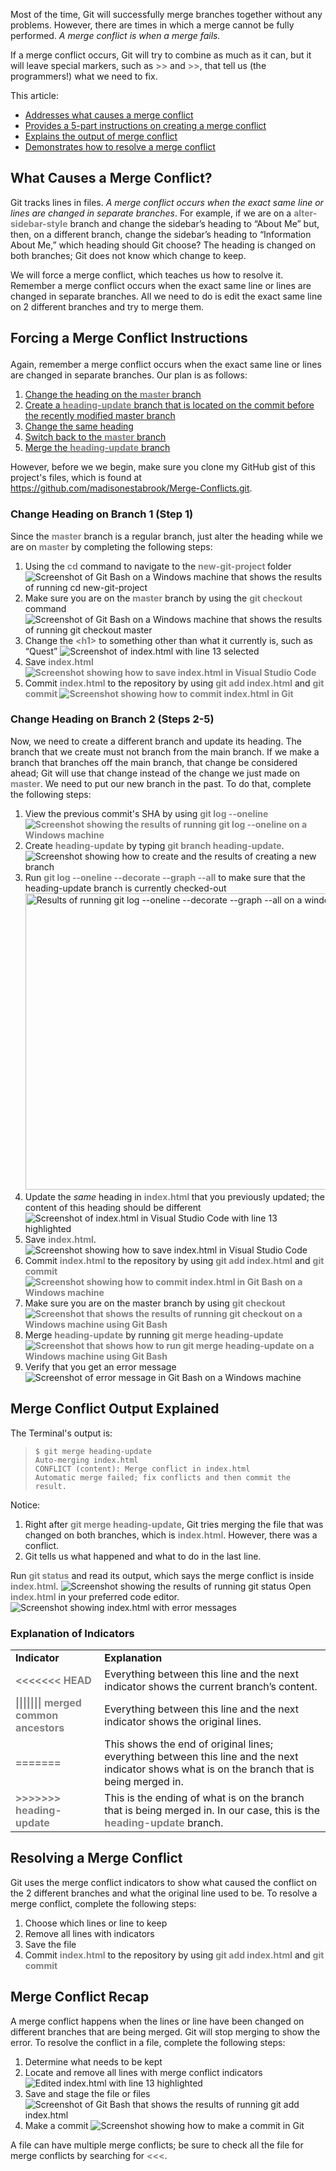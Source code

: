   <p>Most of the time, Git will successfully merge branches together without any problems.
  However, there are times in which a merge cannot be fully performed. <em>A merge
  conflict is when a merge fails.</em> <p>
  <p>If a merge conflict occurs, Git will try to
  combine as much as it can, but it will leave special markers, such as
  <strong><span style="color: #808080;">&gt;&gt;</span></strong> and <strong><span style=
  "color: #808080;">&gt;&gt;</span></strong>, that tell us (the programmers!) what we
  need to fix.<p>
    <p>This article:

  <ul>
    <li><a href="#causes">Addresses what causes a merge conflict</a></li>
    <li><a href="#instructions">Provides a 5-part instructions on creating a merge
    conflict</a></li>
    <li><a href="#explanation">Explains the output of merge conflict</a></li>
    <li><a href="#resolution">Demonstrates how to resolve a merge conflict</a></li>
  </ul>
</p>
  <h2 id="causes">What Causes a Merge Conflict?</h2>
  <p> Git tracks lines in files. <em>A merge conflict occurs when the exact same line or lines are changed in separate
  branches</em>. For example, if we are on a <span style=
  "color: #808080;"><strong>alter-sidebar-style</strong></span> branch and change the
  sidebar&rsquo;s heading to &ldquo;About Me&rdquo; but, then, on a different branch,
  change the sidebar&rsquo;s heading to &ldquo;Information About Me,&rdquo; which heading
  should Git choose? The heading is changed on both branches; Git does not know which
  change to keep.</p>
  <p> We will force a merge conflict, which teaches us how to resolve it.
  Remember a merge conflict occurs when the exact same line or lines are changed in
  separate branches. All we need to do is edit the exact same line on 2 different
  branches and try to merge them. </p>

  <h2 class="instructions">
  <p> Forcing a Merge Conflict Instructions</h2>Again, remember a
  merge conflict occurs when the exact same line or lines are changed in separate
  branches. Our plan is as follows: </p>

  <ol>
    <li><a href="#branch1Change">Change the heading on the <strong><span style=
    "color: #808080;">master</span></strong> branch</a></li>
    <li><a href="#branch2Change">Create a <strong><span style=
    "color: #808080;">heading-update</span></strong> branch that is located on the commit
    before the recently modified master branch</a></li>
    <li><a href="#branch2Change">Change the same heading</a></li>
    <li><a href="#branch2Change">Switch back to the <span style=
    "color: #808080;"><strong>master</strong></span> branch</a></li>
    <li><a href="#branch2Change">Merge the <strong><span style=
    "color: #808080;">heading-update</span></strong> branch</a></li>
  </ol>However, before we we begin, make sure you clone my GitHub gist of this project's
  files, which is found at <a href=
  "https://github.com/madisonestabrook/Merge-Conflicts.git" target="_blank" rel=
  "noopener">https://github.com/madisonestabrook/Merge-Conflicts.git</a>.

  <h3 id="branch1Change">Change Heading on Branch 1 (Step 1)</h3>
  <p> Since the <span style=
  "color: #808080;"><strong>master</strong></span> branch is a regular branch, just alter
  the heading while we are on <span style=
  "color: #808080;"><strong>master</strong></span> by completing the following steps: </p>

  <ol>
    <li>Using the <strong><span style="color: #808080;">cd</span></strong> command to
    navigate to the <strong><span style="color: #808080;"> new-git-project </span></strong> folder <img class="alignleft wp-image-581 size-full"
    src="http://www.madisonestabrook.com/wp-content/uploads/2018/05/cd_screenshot.png"
    alt=
    "Screenshot of Git Bash on a Windows machine that shows the results of running cd new-git-project"/></li>
    <li>Make sure you are on the <span style=
    "color: #808080;"><strong>master</strong></span> branch by using the
    <strong><span style="color: #808080;">git checkout</span></strong> command
    <img class="alignleft wp-image-583 size-full" src=
    "http://www.madisonestabrook.com/wp-content/uploads/2018/05/git_checkout_master_screenshot.png"
    alt=
    "Screenshot of Git Bash on a Windows machine that shows the results of running git checkout master" /></li>
    <li>Change the <span style="color: #808080;"><strong>&lt;h1&gt;</strong></span> to
    something other than what it currently is, such as &ldquo;Quest&rdquo; <img class=
    "alignleft wp-image-585 size-full" src=
    "http://www.madisonestabrook.com/wp-content/uploads/2018/05/change_h1_screenshot.png"
    alt="Screenshot of index.html with line 13 selected" /></li>
    <li>Save <span style="color: #808080;"><strong>index.html <img class=
    "alignleft wp-image-587 size-full" src=
    "http://www.madisonestabrook.com/wp-content/uploads/2018/05/save-index.png" alt=
    "Screenshot showing how to save index.html in Visual Studio Code " /></strong></span></li>
    <li>Commit <span style="color: #808080;"><strong>index.html</strong></span> to the
    repository by using <span style="color: #808080;"><strong>git add
    index.html</strong></span> and <strong><strong><span style="color: #808080;">git
    commit <img class="alignleft wp-image-589 size-full" src=
    "http://www.madisonestabrook.com/wp-content/uploads/2018/05/commit_index.png" alt=
    "Screenshot showing how to commit index.html in Git" /></span></strong></strong></li>
  </ol>

  <h3 id="branch2Change">Change Heading on Branch 2 (Steps 2-5)</h3>Now, we need to
  create a different branch and update its heading. The branch that we create must not
  branch from the main branch. If we make a branch that branches off the main branch,
  that change be considered ahead; Git will use that change instead of the change we just
  made on <span style="color: #808080;"><strong>master</strong></span>. We need to put
  our new branch in the past. To do that, complete the following steps:

  <ol>
    <li>View the previous commit's SHA by using <span style="color: #808080;"><strong>git
    log --oneline <img class="alignleft wp-image-593 size-full" src=
    "http://www.madisonestabrook.com/wp-content/uploads/2018/05/git_log_-oneline_output-1.png"
    alt=
    "Screenshot showing the results of running git log --oneline on a Windows machine " />
    </strong></span></li>
    <li>Create <span style="color: #808080;"><strong>heading-update</strong></span> by
    typing <strong><span style="color: #808080;">git branch
    heading-update</span></strong>. <img class="alignleft wp-image-595 size-full" src=
    "http://www.madisonestabrook.com/wp-content/uploads/2018/05/created_heading-update.png"
    alt=
    "Screenshot showing how to create and the results of creating a new branch" /></li>
    <li>Run <strong><span style="color: #808080;">git log --oneline --decorate --graph
    --all</span></strong> to make sure that the heading-update branch is currently
    checked-out <img class="alignleft wp-image-596 size-full" src=
    "http://www.madisonestabrook.com/wp-content/uploads/2018/05/git_log_-oneline_-decorate_-graph_-all_output.png"
    alt=
    "Results of running git log --oneline --decorate --graph --all on a windows machine"
    width="827" height="474" /></li>
    <li>Update the <em>same</em> heading in <strong><span style="color: #808080;"> index.html </span></strong> that you previously updated; the
    content of this heading should be different <img class=
    "alignleft wp-image-598 size-full" src=
    "http://www.madisonestabrook.com/wp-content/uploads/2018/05/changed_heading_1.png"
    alt="Screenshot of index.html in Visual Studio Code with line 13 highlighted" /></li>
    <li>Save <strong><span style="color: #808080;">index.html</span></strong>.
    <img class="alignleft wp-image-600 size-full" src=
    "http://www.madisonestabrook.com/wp-content/uploads/2018/05/saved-index.png" alt=
    "Screenshot showing how to save index.html in Visual Studio Code" /></li>
    <li>Commit <span style="color: #808080;"><strong>index.html</strong></span> to the
    repository by using <span style="color: #808080;"><strong>git add
    index.html</strong></span> and <span style="color: #808080;"><strong>git commit
    <img class="alignleft wp-image-601 size-full" src=
    "http://www.madisonestabrook.com/wp-content/uploads/2018/05/commit_index-1.png" alt=
    "Screenshot showing how to commit index.html in Git Bash on a Windows machine" /></strong></span></li>
    <li>Make sure you are on the master branch by using <strong><span style=
    "color: #808080;">git checkout <img class="alignleft wp-image-602 size-full" src=
    "http://www.madisonestabrook.com/wp-content/uploads/2018/05/git_checkout.png" alt=
    "Screenshot that shows the results of running git checkout on a Windows machine using Git Bash" />
    </span></strong></li>
    <li>Merge <span style="color: #808080;"><strong>heading-update</strong></span> by
    running <strong><span style="color: #808080;">git merge heading-update <img class=
    "alignleft wp-image-606 size-full" src=
    "http://www.madisonestabrook.com/wp-content/uploads/2018/05/git_merge_heading-update-1.png"
    alt=
    "Screenshot that shows how to run git merge heading-update on a Windows machine using Git Bash" />
    </span></strong></li>
    <li>Verify that you get an error message <img class=
    "alignleft wp-image-607 size-full" src=
    "http://www.madisonestabrook.com/wp-content/uploads/2018/05/error_message.png" alt=
    "Screenshot of error message in Git Bash on a Windows machine " /></li>
  </ol>

  <h2 class="explanation">Merge Conflict Output Explained</h2>
  <p> The Terminal's output is:

  <blockquote>
    <pre>
<code class="lang-bash">$ git merge heading-update 
Auto-merging index.html
CONFLICT (content): Merge conflict <span class="hljs-keyword">in</span> index.html
Automatic merge failed; fix conflicts and <span class=
"hljs-keyword">then</span> commit the result.</code>
</pre>
  </blockquote>Notice:

  <ol>
    <li>Right after <span style="color: #808080;"><strong>git merge
    heading-update</strong></span>, Git tries merging the file that was changed on both
    branches, which is <strong><span style="color: #808080;">index.html</span></strong>.
    However, there was a conflict.</li>
    <li>Git tells us what happened and what to do in the last line.</li>
  </ol>Run <span style="color: #808080;"><strong>git status</strong></span> and read its
  output, which says the merge conflict is inside <span style=
  "color: #808080;"><strong>index.html</strong></span>. <img class=
  "alignleft wp-image-609 size-full" src=
  "http://www.madisonestabrook.com/wp-content/uploads/2018/05/git_status.png" alt=
  "Screenshot showing the results of running git status " /> Open <strong><span style=
  "color: #808080;">index.html</span></strong> in your preferred code editor. <img class=
  "alignleft wp-image-611 size-full" src=
  "http://www.madisonestabrook.com/wp-content/uploads/2018/05/index_after_commit_fail.png"
  alt="Screenshot showing index.html with error messages" />
</p>
  <h3>Explanation of Indicators</h3>
<p>
  <table>
    <tbody>
      <tr>
        <td><b>Indicator</b></td>
        <td><b>Explanation</b></td>
      </tr>
      <tr>
        <td><span style="color: #808080;"><strong>&lt;&lt;&lt;&lt;&lt;&lt;&lt;
        HEAD</strong></span></td>
        <td>Everything between this line and the next indicator shows the current
        branch&rsquo;s content.</td>
      </tr>
      <tr>
        <td><span style="color: #808080;"><strong>||||||| merged common
        ancestors</strong></span></td>
        <td>Everything between this line and the next indicator shows the original
        lines.</td>
      </tr>
      <tr>
        <td><strong><span style="color: #808080;">=======</span></strong></td>
        <td>This shows the end of original lines; everything between this line and the
        next indicator shows what is on the branch that is being merged in.</td>
      </tr>
      <tr>
        <td><span style="color: #808080;"><strong>&gt;&gt;&gt;&gt;&gt;&gt;&gt;
        heading-update</strong></span></td>
        <td>This is the ending of what is on the branch that is being merged in. In our
        case, this is the <strong><span style=
        "color: #808080;">heading-update</span></strong> branch.</td>
      </tr>
    </tbody>
  </table>
</p>
  <h2 class="#resolution">Resolving a Merge Conflict</h2>
  <p>
  Git uses the merge conflict
  indicators to show what caused the conflict on the 2 different branches and what the
  original line used to be. To resolve a merge conflict, complete the following steps:

  <ol>
    <li>Choose which lines or line to keep</li>
    <li>Remove all lines with indicators</li>
    <li>Save the file</li>
    <li>Commit <span style="color: #808080;"><strong>index.html</strong></span> to the
    repository by using <span style="color: #808080;"><strong>git add
    index.html</strong></span> and <span style="color: #808080;"><strong>git commit
   </strong></span></li>
  </ol>
</p>
  <h2>Merge Conflict Recap</h2>
  <p> A merge conflict happens when the lines or line have been
  changed on different branches that are being merged. Git will stop merging to show the
  error. To resolve the conflict in a file, complete the following steps:
</p>
  <ol>
    <li>Determine what needs to be kept</li>
    <li>Locate and remove all lines with merge conflict indicators <img class=
    "alignleft wp-image-627 size-full" src=
    "http://www.madisonestabrook.com/wp-content/uploads/2018/05/edited_index.png" alt=
    "Edited index.html with line 13 highlighted" /></li>
    <li>Save and stage the file or files <img class="alignleft wp-image-629 size-full"
    src="http://www.madisonestabrook.com/wp-content/uploads/2018/05/git_add_index.png"
    alt=
    "Screenshot of Git Bash that shows the results of running git add index.html" /></li>
    <li>Make a commit <img class="alignleft wp-image-630 size-full" src=
    "http://www.madisonestabrook.com/wp-content/uploads/2018/05/git_commit.png" alt=
    "Screenshot showing how to make a commit in Git" /></li>
  </ol>A file can have multiple merge conflicts; be sure to check all the file for merge
  conflicts by searching for <strong><span style=
  "color: #808080;">&lt;&lt;&lt;</span></strong>.
